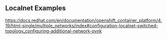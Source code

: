 ## Localnet Examples

https://docs.redhat.com/en/documentation/openshift_container_platform/4.19/html-single/multiple_networks/index#configuration-localnet-switched-topology_configuring-additional-network-ovnk


